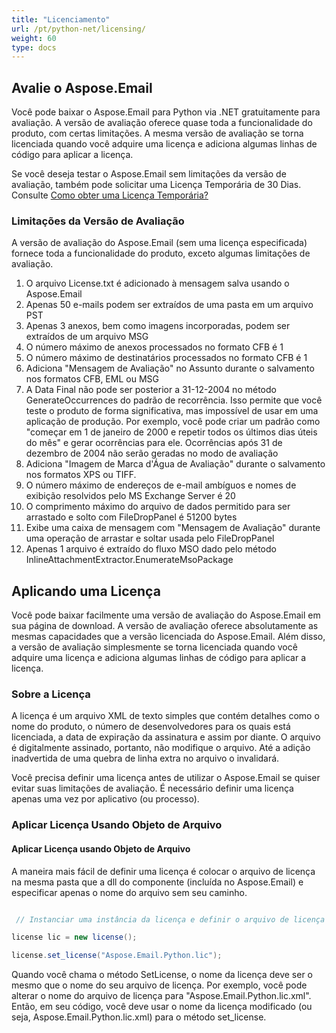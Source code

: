 ```yaml
---
title: "Licenciamento"
url: /pt/python-net/licensing/
weight: 60
type: docs
---
```



## **Avalie o Aspose.Email**
Você pode baixar o Aspose.Email para Python via .NET gratuitamente para avaliação. A versão de avaliação oferece quase toda a funcionalidade do produto, com certas limitações. A mesma versão de avaliação se torna licenciada quando você adquire uma licença e adiciona algumas linhas de código para aplicar a licença.

Se você deseja testar o Aspose.Email sem limitações da versão de avaliação, também pode solicitar uma Licença Temporária de 30 Dias. Consulte [Como obter uma Licença Temporária?](https://purchase.aspose.com/temporary-license)
### **Limitações da Versão de Avaliação**
A versão de avaliação do Aspose.Email (sem uma licença especificada) fornece toda a funcionalidade do produto, exceto algumas limitações de avaliação.

1. O arquivo License.txt é adicionado à mensagem salva usando o Aspose.Email
1. Apenas 50 e-mails podem ser extraídos de uma pasta em um arquivo PST
1. Apenas 3 anexos, bem como imagens incorporadas, podem ser extraídos de um arquivo MSG
1. O número máximo de anexos processados no formato CFB é 1
1. O número máximo de destinatários processados no formato CFB é 1
1. Adiciona "Mensagem de Avaliação" no Assunto durante o salvamento nos formatos CFB, EML ou MSG
1. A Data Final não pode ser posterior a 31-12-2004 no método GenerateOccurrences do padrão de recorrência. Isso permite que você teste o produto de forma significativa, mas impossível de usar em uma aplicação de produção. Por exemplo, você pode criar um padrão como "começar em 1 de janeiro de 2000 e repetir todos os últimos dias úteis do mês" e gerar ocorrências para ele. Ocorrências após 31 de dezembro de 2004 não serão geradas no modo de avaliação
1. Adiciona "Imagem de Marca d'Água de Avaliação" durante o salvamento nos formatos XPS ou TIFF.
1. O número máximo de endereços de e-mail ambíguos e nomes de exibição resolvidos pelo MS Exchange Server é 20
1. O comprimento máximo do arquivo de dados permitido para ser arrastado e solto com FileDropPanel é 51200 bytes
1. Exibe uma caixa de mensagem com "Mensagem de Avaliação" durante uma operação de arrastar e soltar usada pelo FileDropPanel
1. Apenas 1 arquivo é extraído do fluxo MSO dado pelo método InlineAttachmentExtractor.EnumerateMsoPackage
## **Aplicando uma Licença**
Você pode baixar facilmente uma versão de avaliação do Aspose.Email em sua página de download. A versão de avaliação oferece absolutamente as mesmas capacidades que a versão licenciada do Aspose.Email. Além disso, a versão de avaliação simplesmente se torna licenciada quando você adquire uma licença e adiciona algumas linhas de código para aplicar a licença.
### **Sobre a Licença**
A licença é um arquivo XML de texto simples que contém detalhes como o nome do produto, o número de desenvolvedores para os quais está licenciada, a data de expiração da assinatura e assim por diante. O arquivo é digitalmente assinado, portanto, não modifique o arquivo. Até a adição inadvertida de uma quebra de linha extra no arquivo o invalidará.

Você precisa definir uma licença antes de utilizar o Aspose.Email se quiser evitar suas limitações de avaliação. É necessário definir uma licença apenas uma vez por aplicativo (ou processo).
### **Aplicar Licença Usando Objeto de Arquivo**
#### **Aplicar Licença usando Objeto de Arquivo**
A maneira mais fácil de definir uma licença é colocar o arquivo de licença na mesma pasta que a dll do componente (incluída no Aspose.Email) e especificar apenas o nome do arquivo sem seu caminho.

``` java

 // Instanciar uma instância da licença e definir o arquivo de licença através de seu caminho

license lic = new license();

license.set_license("Aspose.Email.Python.lic");

```

Quando você chama o método SetLicense, o nome da licença deve ser o mesmo que o nome do seu arquivo de licença. Por exemplo, você pode alterar o nome do arquivo de licença para "Aspose.Email.Python.lic.xml". Então, em seu código, você deve usar o nome da licença modificado (ou seja, Aspose.Email.Python.lic.xml) para o método set_license.